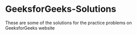 # GeeksforGeeks-Solutions
These are some of the solutions for the practice problems on GeeksforGeeks website
